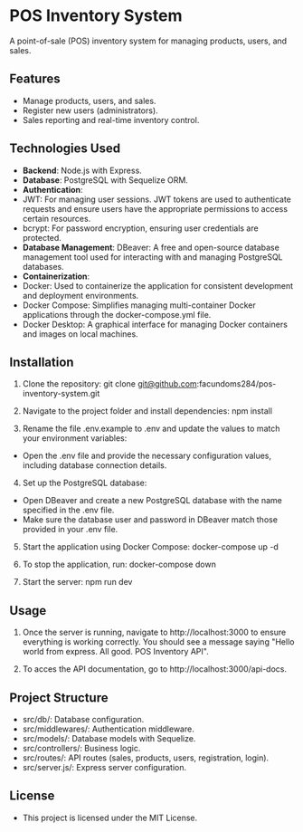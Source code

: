 # POS Inventory System

A point-of-sale (POS) inventory system for managing products, users, and sales.

## Features

- Manage products, users, and sales.
- Register new users (administrators).
- Sales reporting and real-time inventory control.

## Technologies Used

- **Backend**: Node.js with Express.
- **Database**: PostgreSQL with Sequelize ORM.
- **Authentication**:
- JWT: For managing user sessions. JWT tokens are used to authenticate requests and ensure users have the appropriate permissions to access certain resources.
- bcrypt: For password encryption, ensuring user credentials are protected.
- **Database Management**: DBeaver: A free and open-source database management tool used for interacting with and managing PostgreSQL databases.
- **Containerization**:
- Docker: Used to containerize the application for consistent development and deployment environments.
- Docker Compose: Simplifies managing multi-container Docker applications through the docker-compose.yml file.
- Docker Desktop: A graphical interface for managing Docker containers and images on local machines.

## Installation

1. Clone the repository:
   git clone git@github.com:facundoms284/pos-inventory-system.git

2. Navigate to the project folder and install dependencies:
   npm install

3. Rename the file .env.example to .env and update the values to match your environment variables:

- Open the .env file and provide the necessary configuration values, including database connection details.

4. Set up the PostgreSQL database:

- Open DBeaver and create a new PostgreSQL database with the name specified in the .env file.
- Make sure the database user and password in DBeaver match those provided in your .env file.

5. Start the application using Docker Compose:
   docker-compose up -d

6. To stop the application, run:
   docker-compose down

7. Start the server:
   npm run dev

## Usage

1. Once the server is running, navigate to http://localhost:3000 to ensure everything is working correctly. You should see a message saying "Hello world from express. All good. POS Inventory API".

2. To acces the API documentation, go to http://localhost:3000/api-docs.

## Project Structure

- src/db/: Database configuration.
- src/middlewares/: Authentication middleware.
- src/models/: Database models with Sequelize.
- src/controllers/: Business logic.
- src/routes/: API routes (sales, products, users, registration, login).
- src/server.js/: Express server configuration.

## License

- This project is licensed under the MIT License.
